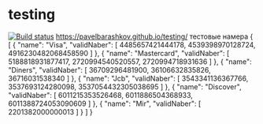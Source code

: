 # testing
[![Build status](https://ci.appveyor.com/api/projects/status/plxdd01iymk6y6ar?svg=true)](https://ci.appveyor.com/project/PavelBarashkov/testing)
https://pavelbarashkov.github.io/testing/
тестовые намера {
[
    {
        "name": "Visa",
        "validNaber": [
            4485657421444178,
            4539398970128724,
            4916230482068458590
        ]
    },
    {
        "name": "Mastercard",
        "validNaber": [
            5188818931877417,
            2720994540520557,
            2720994718931636
        ]
    },
    {
        "name": "Diners",
        "validNaber": [
            36709296481900,
            36106632835826,
            36716031538340
        ]
    },
    {
        "name": "Jcb",
        "validNaber": [
            3543341136367766,
            3537693124280098,
            3537054432305038695
        ]
    },
    {
        "name": "Discover",
        "validNaber": [
            6011215353526468,
            6011886504368933,
            6011388724053090609
        ]
    },
    {
        "name": "Mir",
        "validNaber": [
            2201382000000013
        ]
    }
]
}
